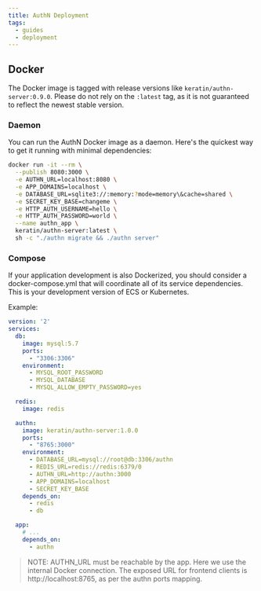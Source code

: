 ```yaml
---
title: AuthN Deployment
tags:
  - guides
  - deployment
---
```



## Docker

The Docker image is tagged with release versions like `keratin/authn-server:0.9.0`. Please do not
rely on the `:latest` tag, as it is not guaranteed to reflect the newest stable version.

### Daemon

You can run the AuthN Docker image as a daemon. Here's the quickest way to get it running with
minimal dependencies:

```sh
docker run -it --rm \
  --publish 8080:3000 \
  -e AUTHN_URL=localhost:8080 \
  -e APP_DOMAINS=localhost \
  -e DATABASE_URL=sqlite3://:memory:?mode=memory\&cache=shared \
  -e SECRET_KEY_BASE=changeme \
  -e HTTP_AUTH_USERNAME=hello \
  -e HTTP_AUTH_PASSWORD=world \
  --name authn_app \
  keratin/authn-server:latest \
  sh -c "./authn migrate && ./authn server"
```

### Compose

If your application development is also Dockerized, you should consider a docker-compose.yml that
will coordinate all of its service dependencies. This is your development version of ECS or
Kubernetes.

Example:

```yml
version: '2'
services:
  db:
    image: mysql:5.7
    ports:
      - "3306:3306"
    environment:
      - MYSQL_ROOT_PASSWORD
      - MYSQL_DATABASE
      - MYSQL_ALLOW_EMPTY_PASSWORD=yes

  redis:
    image: redis

  authn:
    image: keratin/authn-server:1.0.0
    ports:
      - "8765:3000"
    environment:
      - DATABASE_URL=mysql://root@db:3306/authn
      - REDIS_URL=redis://redis:6379/0
      - AUTHN_URL=http://authn:3000
      - APP_DOMAINS=localhost
      - SECRET_KEY_BASE
    depends_on:
      - redis
      - db

  app:
    # ...
    depends_on:
      - authn
```

> NOTE:
> AUTHN_URL must be reachable by the app. Here we use the internal Docker connection. The exposed
> URL for frontend clients is http://localhost:8765, as per the authn ports mapping.
